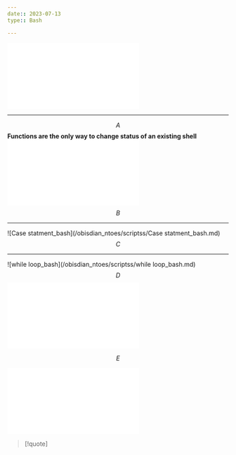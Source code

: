 ```yaml
---
date:: 2023-07-13
type:: Bash

---
```

![modes_bash](/obisdian_ntoes/notes_obsidian/Linux/commands/modes_bash.md)

---


$$A$$
**Functions are the only way to change status of an existing shell**
 ![Functions](/obisdian_ntoes/scriptss/Functions.md)
$$B$$

---
![Case statment_bash](/obisdian_ntoes/scriptss/Case statment_bash.md)
$$C$$

---
![while loop_bash](/obisdian_ntoes/scriptss/while loop_bash.md)
$$D$$
![Variables](/obisdian_ntoes/scriptss/Variables.md)


$$E$$

![redirecrtion_bash](/obisdian_ntoes/notes_obsidian/Linux/commands/redirecrtion_bash.md)

>[!quote] 
